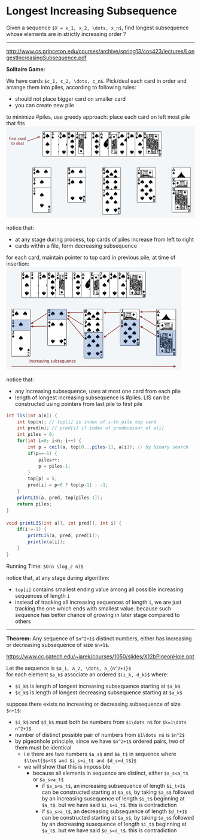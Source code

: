# Longest Increasing Subsequence

Given a sequence `$X = x_1, x_2, \dots, x_n$`, find longest subsequence whose elements are in strictly increasing order ?

---

<http://www.cs.princeton.edu/courses/archive/spring13/cos423/lectures/LongestIncreasingSubsequence.pdf>

**Solitaire Game:**  

We have cards `$c_1, c_2, \dots, c_n$`. Pick/deal each card in order and arrange them into piles, according to following rules:
* should not place bigger card on smaller card
* you can create new pile

to minimize #piles, use greedy approach: place each card on left most pile that fits  
![solitaire1.png](files/solitaire1.png)

notice that:
* at any stage during process, top cards of piles increase from left to right
* cards within a file, form decreasing subsequence

for each card, maintain pointer to top card in previous pile, at time of insertion:  
![solitaire2.png](files/solitaire2.png)

notice that:
* any increasing subsequence, uses at most one card from each pile
* length of longest increasing subsequence is #piles. LIS can be constructed using pointers from last pile to first pile

```java
int lis(int a[n]) {
    int top[n]; // top[i] is index of i-th pile top card
    int pred[n]; // pred[i] if index of predecessor of a[i]
    int piles = 0;
    for(int i=0; i<n; i++) {
        int p = ceil(a, top[0...piles-1], a[i]); // by binary search
        if(p==-1) {
            piles++;
            p = piles-1;
        }
        top[p] = i;
        pred[i] = p>0 ? top[p-1] : -1;
    }
    printLIS(a, pred, top[piles-1]);
    return piles;
}

void printLIS(int a[], int pred[], int i) {
    if(i!=-1) {
        printLIS(a, pred, pred[i]);
        println(a[i]);
    }
}
```

Running Time: `$O(n \log_2 n)$`

notice that, at any stage during algorithm:
* `top[i]` contains smallest ending value among all possible increasing sequences of length `i`
* instead of tracking all increasing sequences of length `i`, we are just tracking the one which ends with smallest value. because such sequence has better chance of growing in later stage compared to others

---

**Theorem:** Any sequence of `$n^2+1$` distinct numbers, either has increasing or decreasing subsequence of size `$n+1$`.

<https://www.cc.gatech.edu/~jarek/courses/1050/slides/X12bPigeonHole.ppt>

Let the sequence is `$a_1, a_2, \dots, a_{n^2+1}$`  
for each element `$a_k$` associate an ordered `$(i_k, d_k)$` where:
* `$i_k$` is length of longest increasing subsequence starting at `$a_k$`
* `$d_k$` is length of longest decreasing subsequence starting at `$a_k$`

suppose there exists no increasing or decreasing subsequence of size `$n+1$`:
* `$i_k$` and `$d_k$` must both be numbers from `$1\dots n$` for `$k=1\dots n^2+1$`
* number of distinct possible pair of numbers from `$1\dots n$` is `$n^2$`
* by pigeonhole principle, since we have `$n^2+1$` ordered pairs, two of them must be identical
    * i.e there are two numbers `$a_s$` and `$a_t$` in sequence where `$\text{$s<t$ and $i_s=i_t$ and $d_s=d_t$}$`
    * we will show that this is impossible
        * because all elements in sequence are distinct, either `$a_s<a_t$` or `$a_s>a_t$`
            * if `$a_s<a_t$`, an increasing subsequence of length `$i_t+1$` can be constructed starting at `$a_s$`, by taking
              `$a_s$` followed by an increasing susequence of length `$i_t$` beginning at `$a_t$`. but we have said `$i_s=i_t$`.
              this is contradiction
            * if `$a_s>a_t$`, an decreasing subsequence of length `$d_t+1$` can be constructed starting at `$a_s$`, by taking
              `$a_s$` followed by an decreasing susequence of length `$i_t$` beginning at `$a_t$`. but we have said `$d_s=d_t$`.
              this is contradiction



